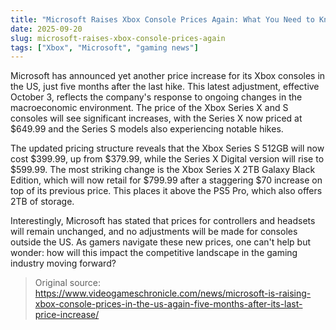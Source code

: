 ```yaml
---
title: "Microsoft Raises Xbox Console Prices Again: What You Need to Know"
date: 2025-09-20
slug: microsoft-raises-xbox-console-prices-again
tags: ["Xbox", "Microsoft", "gaming news"]
---
```


Microsoft has announced yet another price increase for its Xbox consoles in the US, just five months after the last hike. This latest adjustment, effective October 3, reflects the company's response to ongoing changes in the macroeconomic environment. The price of the Xbox Series X and S consoles will see significant increases, with the Series X now priced at $649.99 and the Series S models also experiencing notable hikes.

The updated pricing structure reveals that the Xbox Series S 512GB will now cost $399.99, up from $379.99, while the Series X Digital version will rise to $599.99. The most striking change is the Xbox Series X 2TB Galaxy Black Edition, which will now retail for $799.99 after a staggering $70 increase on top of its previous price. This places it above the PS5 Pro, which also offers 2TB of storage.

Interestingly, Microsoft has stated that prices for controllers and headsets will remain unchanged, and no adjustments will be made for consoles outside the US. As gamers navigate these new prices, one can't help but wonder: how will this impact the competitive landscape in the gaming industry moving forward?
> Original source: https://www.videogameschronicle.com/news/microsoft-is-raising-xbox-console-prices-in-the-us-again-five-months-after-its-last-price-increase/
